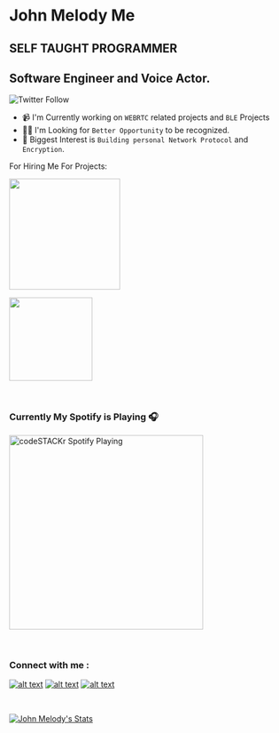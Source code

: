 # John Melody Me
## SELF TAUGHT PROGRAMMER
## Software Engineer and Voice Actor.

![Twitter Follow](https://img.shields.io/twitter/follow/johnmelodyme?label=@Johnmelodyme&logo=twitter&style=for-the-badge)


- 📹 I'm Currently working on `WEBRTC` related projects and `BLE` Projects
- 👨‍💻 I'm Looking for `Better Opportunity` to be recognized.
- 🔐 Biggest Interest is `Building personal Network Protocol` and `Encryption`.


For Hiring Me For Projects:
</br> 

[<img src="https://s3.amazonaws.com/fjds/gig_company/original/20/freelancer-logo.png?1587072521" alt="" width="200" />](https://www.freelancer.com/u/johnmelodyme)

[<img src="https://www.gigworks.co/assets/img/home-logo.png" alt="" width="150" />](https://www.gigworks.co/my/profile/view/johnmelodyme)


<!-- [<img src="https://devrant.com/static/devrant/img/devrant-landing-banner.png" alt="" width="350" />](https://devrant.com/users/johnmelodyme) -->

</br>

### Currently My Spotify is Playing 🎧

[<img src="https://now-playing-codestackr.vercel.app/api/spotify-playing" alt="codeSTACKr Spotify Playing" width="350" />](https://open.spotify.com/user/22sblyn4dsymya3xinw3umhai)

</br>

### Connect with me :
[![alt text][1.1]][1]
[![alt text][2.1]][2]
[![alt text][3.1]][3]



[1.1]: http://i.imgur.com/tXSoThF.png "http://www.twitter.com/johnmelodyme"
[2.1]: http://i.imgur.com/P3YfQoD.png "http://www.facebook.com/johnmelodyme"
[3.1]: http://i.imgur.com/0o48UoR.png "http://www.github.com/johnmelodyme"


[1]: http://www.twitter.com/johnmelodyme
[2]: http://www.facebook.com/johnmelodyme
[3]: http://www.github.com/johnmelodyme


</br>

[![John Melody's Stats](https://github-readme-stats.vercel.app/api?username=johnmelodyme&show_icons=true)](https://github.com/anuraghazra/github-readme-stats)

<!--[![Top Langs](https://github-readme-stats.vercel.app/api/top-langs/?username=johnmelodyme&langs_count=)](https://github.com/anuraghazra/github-readme-stats)-->

